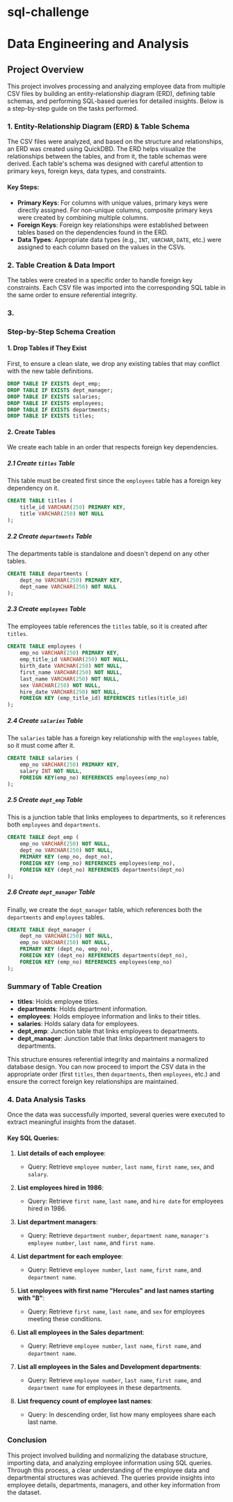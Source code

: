 # sql-challenge
# Data Engineering and Analysis

## Project Overview

This project involves processing and analyzing employee data from multiple CSV files by building an entity-relationship diagram (ERD), defining table schemas, and performing SQL-based queries for detailed insights. Below is a step-by-step guide on the tasks performed.

### 1. **Entity-Relationship Diagram (ERD) & Table Schema**

The CSV files were analyzed, and based on the structure and relationships, an ERD was created using QuickDBD. The ERD helps visualize the relationships between the tables, and from it, the table schemas were derived. Each table's schema was designed with careful attention to primary keys, foreign keys, data types, and constraints.

#### Key Steps:
- **Primary Keys**: For columns with unique values, primary keys were directly assigned. For non-unique columns, composite primary keys were created by combining multiple columns.
- **Foreign Keys**: Foreign key relationships were established between tables based on the dependencies found in the ERD.
- **Data Types**: Appropriate data types (e.g., `INT`, `VARCHAR`, `DATE`, etc.) were assigned to each column based on the values in the CSVs.

### 2. **Table Creation & Data Import**

The tables were created in a specific order to handle foreign key constraints. Each CSV file was imported into the corresponding SQL table in the same order to ensure referential integrity.

### 3. 

### Step-by-Step Schema Creation

#### 1. Drop Tables if They Exist
First, to ensure a clean slate, we drop any existing tables that may conflict with the new table definitions.

```sql
DROP TABLE IF EXISTS dept_emp;
DROP TABLE IF EXISTS dept_manager;
DROP TABLE IF EXISTS salaries;
DROP TABLE IF EXISTS employees;
DROP TABLE IF EXISTS departments;
DROP TABLE IF EXISTS titles;
```

#### 2. Create Tables

We create each table in an order that respects foreign key dependencies.

##### **2.1 Create `titles` Table**
This table must be created first since the `employees` table has a foreign key dependency on it.

```sql
CREATE TABLE titles (
    title_id VARCHAR(250) PRIMARY KEY,
    title VARCHAR(250) NOT NULL
);
```

##### **2.2 Create `departments` Table**
The departments table is standalone and doesn't depend on any other tables.

```sql
CREATE TABLE departments (
    dept_no VARCHAR(250) PRIMARY KEY,
    dept_name VARCHAR(250) NOT NULL
);
```

##### **2.3 Create `employees` Table**
The employees table references the `titles` table, so it is created after `titles`.

```sql
CREATE TABLE employees (
    emp_no VARCHAR(250) PRIMARY KEY,
    emp_title_id VARCHAR(250) NOT NULL,
    birth_date VARCHAR(250) NOT NULL,
    first_name VARCHAR(250) NOT NULL,
    last_name VARCHAR(250) NOT NULL,
    sex VARCHAR(250) NOT NULL,
    hire_date VARCHAR(250) NOT NULL,
    FOREIGN KEY (emp_title_id) REFERENCES titles(title_id)
);
```

##### **2.4 Create `salaries` Table**
The `salaries` table has a foreign key relationship with the `employees` table, so it must come after it.

```sql
CREATE TABLE salaries (
    emp_no VARCHAR(250) PRIMARY KEY,
    salary INT NOT NULL,
    FOREIGN KEY(emp_no) REFERENCES employees(emp_no)
);
```

##### **2.5 Create `dept_emp` Table**
This is a junction table that links employees to departments, so it references both `employees` and `departments`.

```sql
CREATE TABLE dept_emp (
    emp_no VARCHAR(250) NOT NULL,
    dept_no VARCHAR(250) NOT NULL,
    PRIMARY KEY (emp_no, dept_no),
    FOREIGN KEY (emp_no) REFERENCES employees(emp_no),
    FOREIGN KEY (dept_no) REFERENCES departments(dept_no)
);
```

##### **2.6 Create `dept_manager` Table**
Finally, we create the `dept_manager` table, which references both the `departments` and `employees` tables.

```sql
CREATE TABLE dept_manager (
    dept_no VARCHAR(250) NOT NULL,
    emp_no VARCHAR(250) NOT NULL,
    PRIMARY KEY (dept_no, emp_no),
    FOREIGN KEY (dept_no) REFERENCES departments(dept_no),
    FOREIGN KEY (emp_no) REFERENCES employees(emp_no)
);
```

### Summary of Table Creation

- **titles**: Holds employee titles.
- **departments**: Holds department information.
- **employees**: Holds employee information and links to their titles.
- **salaries**: Holds salary data for employees.
- **dept_emp**: Junction table that links employees to departments.
- **dept_manager**: Junction table that links department managers to departments.

This structure ensures referential integrity and maintains a normalized database design. You can now proceed to import the CSV data in the appropriate order (first `titles`, then `departments`, then `employees`, etc.) and ensure the correct foreign key relationships are maintained.

### 4. **Data Analysis Tasks**

Once the data was successfully imported, several queries were executed to extract meaningful insights from the dataset.

#### Key SQL Queries:

1. **List details of each employee**:
   - Query: Retrieve `employee number`, `last name`, `first name`, `sex`, and `salary`.

2. **List employees hired in 1986**:
   - Query: Retrieve `first name`, `last name`, and `hire date` for employees hired in 1986.

3. **List department managers**:
   - Query: Retrieve `department number`, `department name`, `manager's employee number`, `last name`, and `first name`.

4. **List department for each employee**:
   - Query: Retrieve `employee number`, `last name`, `first name`, and `department name`.

5. **List employees with first name "Hercules" and last names starting with "B"**:
   - Query: Retrieve `first name`, `last name`, and `sex` for employees meeting these conditions.

6. **List all employees in the Sales department**:
   - Query: Retrieve `employee number`, `last name`, `first name`, and `department name`.

7. **List all employees in the Sales and Development departments**:
   - Query: Retrieve `employee number`, `last name`, `first name`, and `department name` for employees in these departments.

8. **List frequency count of employee last names**:
   - Query: In descending order, list how many employees share each last name.

### Conclusion

This project involved building and normalizing the database structure, importing data, and analyzing employee information using SQL queries. Through this process, a clear understanding of the employee data and departmental structures was achieved. The queries provide insights into employee details, departments, managers, and other key information from the dataset.
